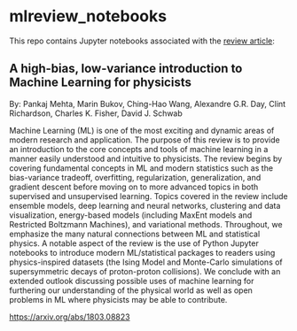 # mlreview_notebooks

This repo contains Jupyter notebooks associated with the [review article](https://arxiv.org/abs/1803.08823):

## A high-bias, low-variance introduction to Machine Learning for physicists
By: Pankaj Mehta, Marin Bukov, Ching-Hao Wang, Alexandre G.R. Day, Clint Richardson, Charles K. Fisher, David J. Schwab

Machine Learning (ML) is one of the most exciting and dynamic areas of modern research and application. The purpose of this review is to provide an introduction to the core concepts and tools of machine learning in a manner easily understood and intuitive to physicists. The review begins by covering fundamental concepts in ML and modern statistics such as the bias-variance tradeoff, overfitting, regularization, generalization, and gradient descent before moving on to more advanced topics in both supervised and unsupervised learning. Topics covered in the review include ensemble models, deep learning and neural networks, clustering and data visualization, energy-based models (including MaxEnt models and Restricted Boltzmann Machines), and variational methods. Throughout, we emphasize the many natural connections between ML and statistical physics. A notable aspect of the review is the use of Python Jupyter notebooks to introduce modern ML/statistical packages to readers using physics-inspired datasets (the Ising Model and Monte-Carlo simulations of supersymmetric decays of proton-proton collisions). We conclude with an extended outlook discussing possible uses of machine learning for furthering our understanding of the physical world as well as open problems in ML where physicists may be able to contribute.

https://arxiv.org/abs/1803.08823
